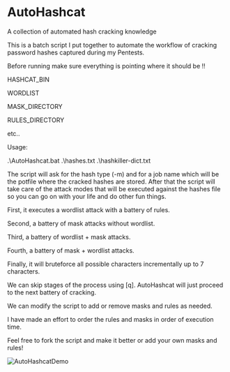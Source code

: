 # AutoHashcat
A collection of automated hash cracking knowledge 

This is a batch script I put together to automate the workflow of cracking password hashes captured during my Pentests.

Before running make sure everything is pointing where it should be !!

HASHCAT_BIN

WORDLIST

MASK_DIRECTORY

RULES_DIRECTORY

etc..

Usage:

.\AutoHashcat.bat .\hashes.txt .\hashkiller-dict.txt

The script will ask for the hash type (-m) and for a job name which will be the potfile where the cracked hashes are stored.
After that the script will take care of the attack modes that will be executed against the hashes file so you can go on with your life and do other fun things.

First, it executes a wordlist attack with a battery of rules.

Second, a battery of mask attacks without wordlist.

Third, a battery of wordlist + mask attacks.

Fourth, a battery of mask + wordlist attacks.

Finally, it will bruteforce all possible characters incrementally up to 7 characters.

We can skip stages of the process using [q]. AutoHashcat will just proceed to the next battery of cracking.

We can modify the script to add or remove masks and rules as needed.

I have made an effort to order the rules and masks in order of execution time.

Feel free to fork the script and make it better or add your own masks and rules! 

![AutoHashcatDemo](https://user-images.githubusercontent.com/17464377/141667814-7d8495b2-0640-4500-8c64-3685a3452eae.PNG)
